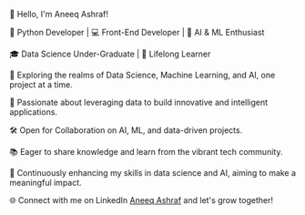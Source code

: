 👋 Hello, I'm Aneeq Ashraf!

🚀 Python Developer | 💻 Front-End Developer | 🤖 AI & ML Enthusiast

🎓 Data Science Under-Graduate | 🌱 Lifelong Learner

🔭 Exploring the realms of Data Science, Machine Learning, and AI, one project at a time.

🌟 Passionate about leveraging data to build innovative and intelligent applications.

🛠️ Open for Collaboration on AI, ML, and data-driven projects.

📚 Eager to share knowledge and learn from the vibrant tech community.

🎯 Continuously enhancing my skills in data science and AI, aiming to make a meaningful impact.

🌐 Connect with me on LinkedIn [Aneeq Ashraf](https://www.linkedin.com/in/aneeq-ashraf-74bb56247) and let's grow together!
